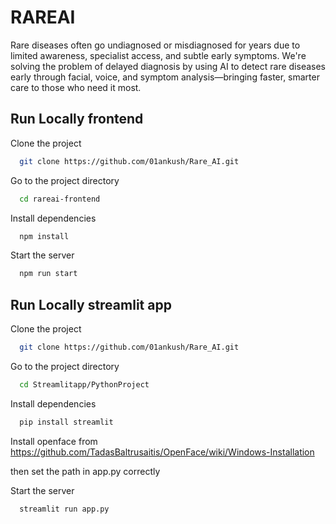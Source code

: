 
# RAREAI
Rare diseases often go undiagnosed or misdiagnosed for years due to limited awareness, specialist access, and subtle early symptoms. We're solving the problem of delayed diagnosis by using AI to detect rare diseases early through facial, voice, and symptom analysis—bringing faster, smarter care to those who need it most.




## Run Locally frontend

Clone the project

```bash
  git clone https://github.com/01ankush/Rare_AI.git
```

Go to the project directory

```bash
  cd rareai-frontend
```

Install dependencies

```bash
  npm install
```

Start the server

```bash
  npm run start
```




## Run Locally streamlit app

Clone the project

```bash
  git clone https://github.com/01ankush/Rare_AI.git
```

Go to the project directory

```bash
  cd Streamlitapp/PythonProject
```

Install dependencies

```bash
  pip install streamlit
```
Install openface from https://github.com/TadasBaltrusaitis/OpenFace/wiki/Windows-Installation

then set the path in app.py correctly 

Start the server

```bash
  streamlit run app.py
```

